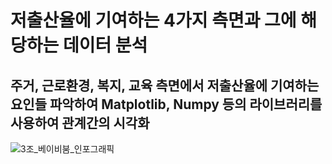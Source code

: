 # 저출산율에 기여하는 4가지 측면과 그에 해당하는 데이터 분석
## 주거, 근로환경, 복지, 교육 측면에서 저출산율에 기여하는 요인들 파악하여 Matplotlib, Numpy 등의 라이브러리를 사용하여 관계간의 시각화
![3조_베이비붐_인포그래픽](https://user-images.githubusercontent.com/32629687/165353421-46dd736c-6c40-469b-93ea-d138e8b7a7b9.jpg)
